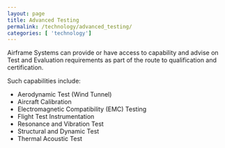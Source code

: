 ```yaml
---
layout: page
title: Advanced Testing
permalink: /technology/advanced_testing/
categories: [ 'technology']
---
```


Airframe Systems can provide or have access to capability and advise on Test and Evaluation requirements as part of the route to qualification and certification.

Such capabilities include:

* Aerodynamic Test (Wind Tunnel)
* Aircraft Calibration
* Electromagnetic Compatibility (EMC) Testing
* Flight Test Instrumentation
* Resonance and Vibration Test
* Structural and Dynamic Test
* Thermal Acoustic Test
